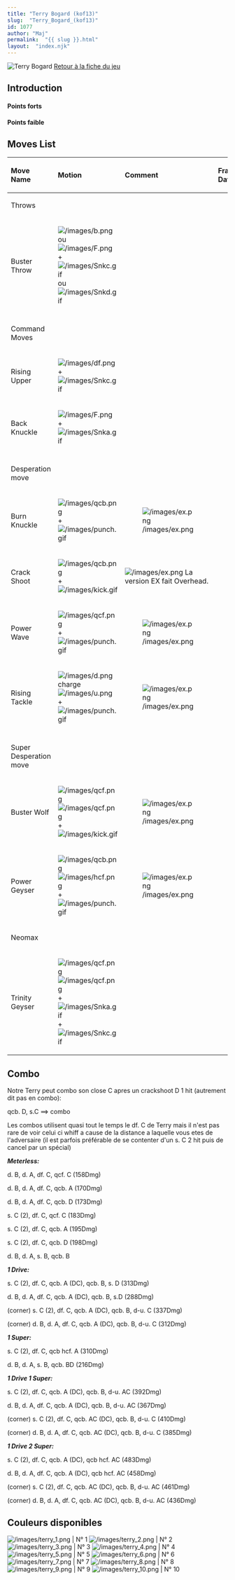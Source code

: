 ```yaml
---
title: "Terry Bogard (kof13)"
slug:  "Terry_Bogard_(kof13)"
id: 1077
author: "Maj"
permalink:  "{{ slug }}.html"
layout:  "index.njk"
---
```


![Terry Bogard](/images/terrykof13.gif "Terry Bogard") [Retour à la
fiche du
jeu](http://basgrospoing.fr/wiki/index.php?title=The_King_of_Fighters_XIII)

## Introduction

#### Points forts

#### Points faible

## Moves List

<table>
<thead>
<tr class="header">
<th style="text-align: left;"><p>Move Name</p></th>
<th style="text-align: left;"><p>Motion</p></th>
<th style="text-align: left;"><p>Comment</p></th>
<th style="text-align: left;"><p>Frame Data</p></th>
<th style="text-align: left;"><p>Cancelable</p></th>
<th style="text-align: left;"><p>Damage LOW/HIGH/EX</p></th>
</tr>
</thead>
<tbody>
<tr class="odd">
<td style="text-align: left;"><p>Throws</p></td>
<td style="text-align: left;"></td>
<td style="text-align: left;"></td>
<td style="text-align: left;"></td>
<td style="text-align: left;"></td>
<td style="text-align: left;"></td>
</tr>
<tr class="even">
<td style="text-align: left;"><p>Buster Throw</p></td>
<td style="text-align: left;"><p><img src="/images/b.png"
title="/images/b.png" alt="/images/b.png" /> ou <img src="/images/F.png"
title="/images/F.png" alt="/images/F.png" /> + <img
src="/images/Snkc.gif" title="/images/Snkc.gif"
alt="/images/Snkc.gif" /> ou <img src="/images/Snkd.gif"
title="/images/Snkd.gif" alt="/images/Snkd.gif" /></p></td>
<td style="text-align: left;"></td>
<td style="text-align: left;"></td>
<td style="text-align: left;"></td>
<td style="text-align: left;"><p>100</p></td>
</tr>
<tr class="odd">
<td style="text-align: left;"></td>
<td style="text-align: left;"></td>
<td style="text-align: left;"></td>
<td style="text-align: left;"></td>
<td style="text-align: left;"></td>
<td style="text-align: left;"></td>
</tr>
<tr class="even">
<td style="text-align: left;"><p>Command Moves</p></td>
<td style="text-align: left;"></td>
<td style="text-align: left;"></td>
<td style="text-align: left;"></td>
<td style="text-align: left;"></td>
<td style="text-align: left;"></td>
</tr>
<tr class="odd">
<td style="text-align: left;"><p>Rising Upper</p></td>
<td style="text-align: left;"><p><img src="/images/df.png"
title="/images/df.png" alt="/images/df.png" /> + <img
src="/images/Snkc.gif" title="/images/Snkc.gif"
alt="/images/Snkc.gif" /></p></td>
<td style="text-align: left;"></td>
<td style="text-align: left;"></td>
<td style="text-align: left;"></td>
<td style="text-align: left;"><p>60</p></td>
</tr>
<tr class="even">
<td style="text-align: left;"><p>Back Knuckle</p></td>
<td style="text-align: left;"><p><img src="/images/F.png"
title="/images/F.png" alt="/images/F.png" /> + <img
src="/images/Snka.gif" title="/images/Snka.gif"
alt="/images/Snka.gif" /></p></td>
<td style="text-align: left;"></td>
<td style="text-align: left;"></td>
<td style="text-align: left;"></td>
<td style="text-align: left;"><p>80</p></td>
</tr>
<tr class="odd">
<td style="text-align: left;"></td>
<td style="text-align: left;"></td>
<td style="text-align: left;"></td>
<td style="text-align: left;"></td>
<td style="text-align: left;"></td>
<td style="text-align: left;"></td>
</tr>
<tr class="even">
<td style="text-align: left;"><p>Desperation move</p></td>
<td style="text-align: left;"></td>
<td style="text-align: left;"></td>
<td style="text-align: left;"></td>
<td style="text-align: left;"></td>
<td style="text-align: left;"></td>
</tr>
<tr class="odd">
<td style="text-align: left;"><p>Burn Knuckle</p></td>
<td style="text-align: left;"><p><img src="/images/qcb.png"
title="/images/qcb.png" alt="/images/qcb.png" /> + <img
src="/images/punch.gif" title="/images/punch.gif"
alt="/images/punch.gif" /></p></td>
<td style="text-align: left;"><figure>
<img src="/images/ex.png" title="/images/ex.png" alt="/images/ex.png" />
<figcaption aria-hidden="true">/images/ex.png</figcaption>
</figure></td>
<td style="text-align: left;"></td>
<td style="text-align: left;"></td>
<td style="text-align: left;"><p>75 / 90<br />
160</p></td>
</tr>
<tr class="even">
<td style="text-align: left;"><p>Crack Shoot</p></td>
<td style="text-align: left;"><p><img src="/images/qcb.png"
title="/images/qcb.png" alt="/images/qcb.png" /> + <img
src="/images/kick.gif" title="/images/kick.gif"
alt="/images/kick.gif" /></p></td>
<td style="text-align: left;"><p><img src="/images/ex.png"
title="/images/ex.png" alt="/images/ex.png" /> La version EX fait
Overhead.</p></td>
<td style="text-align: left;"></td>
<td style="text-align: left;"></td>
<td style="text-align: left;"><p>40(2 fois) / 40(4 fois)<br />
120</p></td>
</tr>
<tr class="odd">
<td style="text-align: left;"><p>Power Wave</p></td>
<td style="text-align: left;"><p><img src="/images/qcf.png"
title="/images/qcf.png" alt="/images/qcf.png" /> + <img
src="/images/punch.gif" title="/images/punch.gif"
alt="/images/punch.gif" /></p></td>
<td style="text-align: left;"><figure>
<img src="/images/ex.png" title="/images/ex.png" alt="/images/ex.png" />
<figcaption aria-hidden="true">/images/ex.png</figcaption>
</figure></td>
<td style="text-align: left;"></td>
<td style="text-align: left;"></td>
<td style="text-align: left;"><p>60<br />
127</p></td>
</tr>
<tr class="even">
<td style="text-align: left;"><p>Rising Tackle</p></td>
<td style="text-align: left;"><p><img src="/images/d.png"
title="/images/d.png" alt="/images/d.png" />charge<img
src="/images/u.png" title="/images/u.png" alt="/images/u.png" /> + <img
src="/images/punch.gif" title="/images/punch.gif"
alt="/images/punch.gif" /></p></td>
<td style="text-align: left;"><figure>
<img src="/images/ex.png" title="/images/ex.png" alt="/images/ex.png" />
<figcaption aria-hidden="true">/images/ex.png</figcaption>
</figure></td>
<td style="text-align: left;"></td>
<td style="text-align: left;"></td>
<td style="text-align: left;"><p>74 / 122<br />
167</p></td>
</tr>
<tr class="odd">
<td style="text-align: left;"></td>
<td style="text-align: left;"></td>
<td style="text-align: left;"></td>
<td style="text-align: left;"></td>
<td style="text-align: left;"></td>
<td style="text-align: left;"></td>
</tr>
<tr class="even">
<td style="text-align: left;"><p>Super Desperation move</p></td>
<td style="text-align: left;"></td>
<td style="text-align: left;"></td>
<td style="text-align: left;"></td>
<td style="text-align: left;"></td>
<td style="text-align: left;"></td>
</tr>
<tr class="odd">
<td style="text-align: left;"><p>Buster Wolf</p></td>
<td style="text-align: left;"><p><img src="/images/qcf.png"
title="/images/qcf.png" alt="/images/qcf.png" /><img
src="/images/qcf.png" title="/images/qcf.png" alt="/images/qcf.png" /> +
<img src="/images/kick.gif" title="/images/kick.gif"
alt="/images/kick.gif" /></p></td>
<td style="text-align: left;"><figure>
<img src="/images/ex.png" title="/images/ex.png" alt="/images/ex.png" />
<figcaption aria-hidden="true">/images/ex.png</figcaption>
</figure></td>
<td style="text-align: left;"></td>
<td style="text-align: left;"></td>
<td style="text-align: left;"><p>180<br />
300</p></td>
</tr>
<tr class="even">
<td style="text-align: left;"><p>Power Geyser</p></td>
<td style="text-align: left;"><p><img src="/images/qcb.png"
title="/images/qcb.png" alt="/images/qcb.png" /><img
src="/images/hcf.png" title="/images/hcf.png" alt="/images/hcf.png" /> +
<img src="/images/punch.gif" title="/images/punch.gif"
alt="/images/punch.gif" /></p></td>
<td style="text-align: left;"><figure>
<img src="/images/ex.png" title="/images/ex.png" alt="/images/ex.png" />
<figcaption aria-hidden="true">/images/ex.png</figcaption>
</figure></td>
<td style="text-align: left;"></td>
<td style="text-align: left;"></td>
<td style="text-align: left;"><p>210<br />
360</p></td>
</tr>
<tr class="odd">
<td style="text-align: left;"><p>Neomax</p></td>
<td style="text-align: left;"></td>
<td style="text-align: left;"></td>
<td style="text-align: left;"></td>
<td style="text-align: left;"></td>
<td style="text-align: left;"></td>
</tr>
<tr class="even">
<td style="text-align: left;"><p>Trinity Geyser</p></td>
<td style="text-align: left;"><p><img src="/images/qcf.png"
title="/images/qcf.png" alt="/images/qcf.png" /><img
src="/images/qcf.png" title="/images/qcf.png" alt="/images/qcf.png" /> +
<img src="/images/Snka.gif" title="/images/Snka.gif"
alt="/images/Snka.gif" />+<img src="/images/Snkc.gif"
title="/images/Snkc.gif" alt="/images/Snkc.gif" /></p></td>
<td style="text-align: left;"></td>
<td style="text-align: left;"></td>
<td style="text-align: left;"></td>
<td style="text-align: left;"><p>450</p></td>
</tr>
</tbody>
</table>

## Combo

Notre Terry peut combo son close C apres un crackshoot D 1 hit
(autrement dit pas en combo):

qcb. D, s.C ==\> combo

Les combos utilisent quasi tout le temps le df. C de Terry mais il n'est
pas rare de voir celui ci whiff a cause de la distance a laquelle vous
etes de l'adversaire (il est parfois préférable de se contenter d'un s.
C 2 hit puis de cancel par un spécial)

***Meterless:***

d\. B, d. A, df. C, qcf. C (158Dmg)

d\. B, d. A, df. C, qcb. A (170Dmg)

d\. B, d. A, df. C, qcb. D (173Dmg)

s\. C (2), df. C, qcf. C (183Dmg)

s\. C (2), df. C, qcb. A (195Dmg)

s\. C (2), df. C, qcb. D (198Dmg)

d\. B, d. A, s. B, qcb. B

***1 Drive:***

s\. C (2), df. C, qcb. A (DC), qcb. B, s. D (313Dmg)

d\. B, d. A, df. C, qcb. A (DC), qcb. B, s.D (288Dmg)

(corner) s. C (2), df. C, qcb. A (DC), qcb. B, d-u. C (337Dmg)

(corner) d. B, d. A, df. C, qcb. A (DC), qcb. B, d-u. C (312Dmg)

***1 Super:***

s\. C (2), df. C, qcb hcf. A (310Dmg)

d\. B, d. A, s. B, qcb. BD (216Dmg)

***1 Drive 1 Super:***

s\. C (2), df. C, qcb. A (DC), qcb. B, d-u. AC (392Dmg)

d\. B, d. A, df. C, qcb. A (DC), qcb. B, d-u. AC (367Dmg)

(corner) s. C (2), df. C, qcb. AC (DC), qcb. B, d-u. C (410Dmg)

(corner) d. B, d. A, df. C, qcb. AC (DC), qcb. B, d-u. C (385Dmg)

***1 Drive 2 Super:***

s\. C (2), df. C, qcb. A (DC), qcb hcf. AC (483Dmg)

d\. B, d. A, df. C, qcb. A (DC), qcb hcf. AC (458Dmg)

(corner) s. C (2), df. C, qcb. AC (DC), qcb. B, d-u. AC (461Dmg)

(corner) d. B, d. A, df. C, qcb. AC (DC), qcb. B, d-u. AC (436Dmg)

## Couleurs disponibles

![](/images/terry_1.png "/images/terry_1.png") \| N° 1
![](/images/terry_2.png "/images/terry_2.png") \| N° 2
![](/images/terry_3.png "/images/terry_3.png") \| N° 3
![](/images/terry_4.png "/images/terry_4.png") \| N° 4
![](/images/terry_5.png "/images/terry_5.png") \| N° 5
![](/images/terry_6.png "/images/terry_6.png") \| N° 6
![](/images/terry_7.png "/images/terry_7.png") \| N° 7
![](/images/terry_8.png "/images/terry_8.png") \| N° 8
![](/images/terry_9.png "/images/terry_9.png") \| N° 9
![](/images/terry_10.png "/images/terry_10.png") \| N° 10
